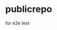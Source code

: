 # publicrepo
for e2e test








































































































































































































































































































































































































































































































































































































































































































































































































































































































































































































































































































































































































































































































































































































































































































































































































































































































































































































































































































































































































































































































































































































































































































































































































































































































































































































































































































































































































































































































































































































































































































































































































































































































































































































































































































































































































































































































































































































































































































































































































































































































































































































































































































































































































































































































































































































